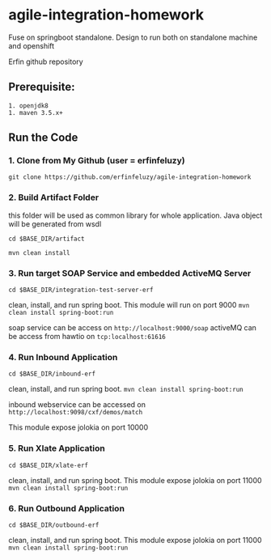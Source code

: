# agile-integration-homework

Fuse on springboot standalone. Design to run both on standalone machine and openshift

Erfin github repository

## Prerequisite:
```
1. openjdk8
1. maven 3.5.x+
```

## Run the Code

### 1. Clone from My Github (user = erfinfeluzy)
```git clone https://github.com/erfinfeluzy/agile-integration-homework```

### 2. Build Artifact Folder
this folder will be used as common library for whole application. Java object will be generated from wsdl 

```cd $BASE_DIR/artifact```

```mvn clean install```

### 3. Run target SOAP Service and embedded ActiveMQ Server

```cd $BASE_DIR/integration-test-server-erf```

clean, install, and run spring boot. This module will run on port 9000
```mvn clean install spring-boot:run```

soap service can be access on `http://localhost:9000/soap`
activeMQ can be access from hawtio on `tcp:localhost:61616`

### 4. Run Inbound Application

```cd $BASE_DIR/inbound-erf```

clean, install, and run spring boot. 
```mvn clean install spring-boot:run```

inbound webservice can be accessed on `http://localhost:9098/cxf/demos/match`

This module expose jolokia on port 10000

### 5. Run Xlate Application

```cd $BASE_DIR/xlate-erf```

clean, install, and run spring boot. This module expose jolokia on port 11000
```mvn clean install spring-boot:run```

### 6. Run Outbound Application

```cd $BASE_DIR/outbound-erf```

clean, install, and run spring boot. This module expose jolokia on port 11000
```mvn clean install spring-boot:run```

